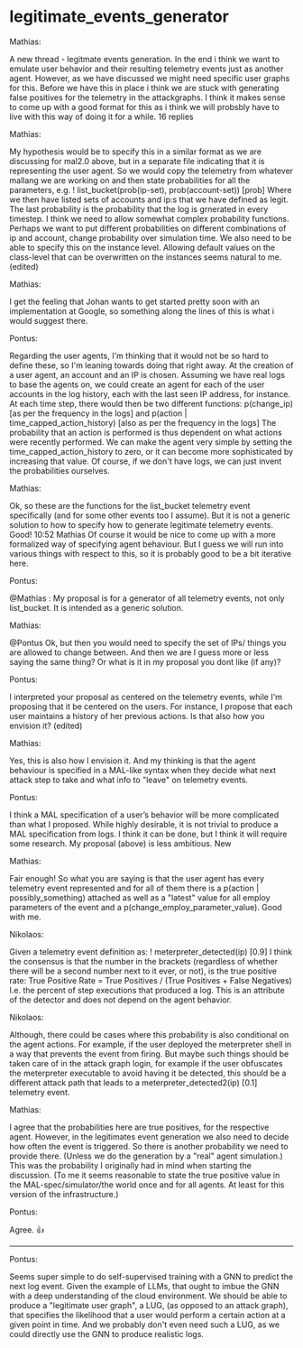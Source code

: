 # legitimate_events_generator

Mathias:

A new thread - legitmate events generation. In the end i think we want to emulate user behavior and their resulting telemetry events just as another agent. However, as we have discussed we might need specific user graphs for this. Before we have this in place i think we are stuck with generating false positives for the telemetry in the attackgraphs. I think it makes sense to come up with a good format for this as i think we will probsbly have to live with this way of doing it for a while. 16 replies 

Mathias:

My hypothesis would be to specify this in a similar format as we are discussing for mal2.0 above, but in a separate file indicating that it is representing the user agent. So we would copy the telemetry from whatever mallang we are working on and then state probabilities for all the parameters, e.g. ! list_bucket(prob(ip-set), prob(account-set)) [prob] Where we then have listed sets of accounts and ip:s that we have defined as legit. The last probability is the probability that the log is grnerated in every timestep. I think we need to allow somewhat complex probability functions. Perhaps we want to put different probabilities on different combinations of ip and account, change probability over simulation time. We also need to be able to specify this on the instance level. Allowing default values on the class-level that can be overwritten on the instances seems natural to me. (edited) 

Mathias:

I get the feeling that Johan wants to get started pretty soon with an implementation at Google, so something along the lines of this is what i would suggest there.

Pontus:

Regarding the user agents, I'm thinking that it would not be so hard to define these, so I'm leaning towards doing that right away. At the creation of a user agent, an account and an IP is chosen. Assuming we have real logs to base the agents on, we could create an agent for each of the user accounts in the log history, each with the last seen IP address, for instance. At each time step, there would then be two different functions: 
p(change_ip) [as per the frequency in the logs] and 
p(action | time_capped_action_history) [also as per the frequency in the logs] 
The probability that an action is performed is thus dependent on what actions were recently performed. We can make the agent very simple by setting the time_capped_action_history to zero, or it can become more sophisticated by increasing that value. Of course, if we don't have logs, we can just invent the probabilities ourselves. 

Mathias:

Ok, so these are the functions for the list_bucket telemetry event specifically (and for some other events too I assume). But it is not a generic solution to how to specify how to generate legitimate telemetry events. Good! 10:52 Mathias Of course it would be nice to come up with a more formalized way of specifying agent behaviour. But I guess we will run into various things with respect to this, so it is probably good to be a bit iterative here.

Pontus:

@Mathias : My proposal is for a generator of all telemetry events, not only list_bucket. It is intended as a generic solution. 

Mathias:

@Pontus Ok, but then you would need to specify the set of IPs/ things you are allowed to change between. And then we are I guess more or less saying the same thing? Or what is it in my proposal you dont like (if any)? 

Pontus:

I interpreted your proposal as centered on the telemetry events, while I'm proposing that it be centered on the users. For instance, I propose that each user maintains a history of her previous actions. Is that also how you envision it? (edited) 

Mathias:

Yes, this is also how I envision it. And my thinking is that the agent behaviour is specified in a MAL-like syntax when they decide what next attack step to take and what info to "leave" on telemetry events. 

Pontus:

I think a MAL specification of a user’s behavior will be more complicated than what I proposed. While highly desirable, it is not trivial to produce a MAL specification from logs. I think it can be done, but I think it will require some research. My proposal (above) is less ambitious. New 

Mathias:

Fair enough! So what you are saying is that the user agent has every telemetry event represented and for all of them there is a p(action | possibly_something) attached as well as a "latest" value for all employ parameters of the event and a p(change_employ_parameter_value). Good with me.

Nikolaos:

 Given a telemetry event definition as:
! meterpreter_detected(ip) [0.9]
I think the consensus is that the number in the brackets (regardless of whether there will be a second number next to it ever, or not), is the true positive rate:
True Positive Rate = True Positives / (True Positives + False Negatives) I.e. the percent of step executions that produced a log. This is an attribute of the detector and does not depend on the agent behavior.

Nikolaos:

Although, there could be cases where this probability is also conditional on the agent actions. For example, if the user deployed the meterpreter shell in a way that prevents the event from firing. But maybe such things should be taken care of in the attack graph login, for example if the user obfuscates the meterpreter executable to avoid having it be detected, this should be a different attack path that leads to a meterpreter_detected2(ip) [0.1] telemetry event. 

Mathias:

I agree that the probabilities here are true positives, for the respective agent. However, in the legitimates event generation we also need to decide how often the event is triggered. So there is another probability we need to provide there. (Unless we do the generation by a "real" agent simulation.) This was the probability I originally had in mind when starting the discussion. (To me it seems reasonable to state the true positive value in the MAL-spec/simulator/the world once and for all agents. At least for this version of the infrastructure.) 

Pontus:

Agree. 👍

------------

Pontus:

Seems super simple to do self-supervised training with a GNN to predict the next log event. Given the example of LLMs, that ought to imbue the GNN with a deep understanding of the cloud environment. We should be able to produce a "legitimate user graph", a LUG, (as opposed to an attack graph), that specifies the likelihood that a user would perform a certain action at a given point in time. And we probably don't even need such a LUG, as we could directly use the GNN to produce realistic logs.
